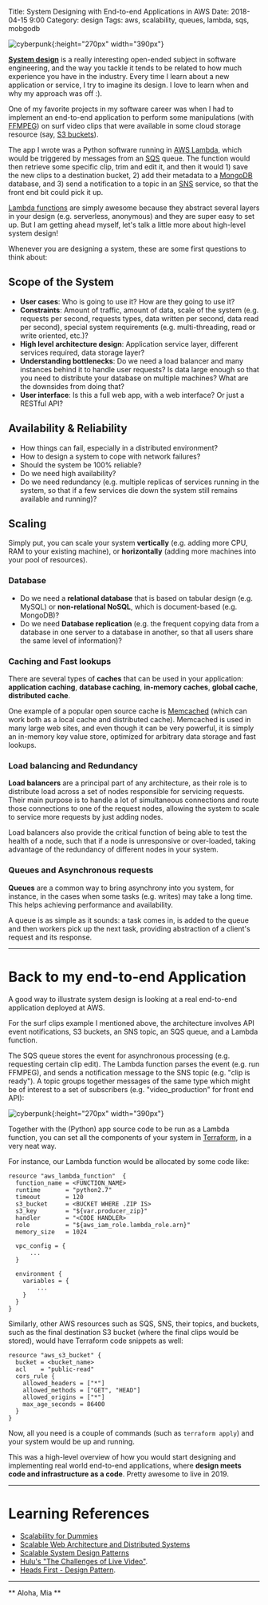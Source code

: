 Title: System Designing with End-to-end Applications in AWS
Date: 2018-04-15 9:00 
Category: design
Tags: aws, scalability, queues, lambda, sqs, mobgodb

![cyberpunk](./cyberpunk/city.jpg){:height="270px" width="390px"}

**[System design](https://en.wikipedia.org/wiki/Systems_design)** is a really interesting open-ended subject in software engineering, and the way you tackle it tends to be related to how much experience you have in the industry. Every time I learn about a new application or service, I try to imagine its design. I love to learn when and why my approach was off :).

One of my favorite projects in my software career was when I had to implement an end-to-end application to perform some manipulations (with [FFMPEG](https://ffmpeg.org/)) on surf video clips that were available in some cloud storage resource (say, [S3 buckets](https://docs.aws.amazon.com/AmazonS3/latest/dev/UsingBucket.html)).

The app I wrote was a Python software running in [AWS Lambda](https://aws.amazon.com/lambda/), which would be triggered by messages from an [SQS](https://aws.amazon.com/sqs/) queue. The function would then retrieve some specific clip, trim and edit it, and then it would 1) save the new clips to a destination bucket, 2) add their metadata to a [MongoDB](https://www.mongodb.com/) database, and 3) send a notification to a topic in an [SNS](https://aws.amazon.com/sns/) service, so that the front end bit could pick it up.

[Lambda functions](https://en.wikipedia.org/wiki/Anonymous_function) are simply awesome because they abstract several layers in your design (e.g. serverless, anonymous) and they are super easy to set up. But I am getting ahead myself, let's talk a little more about high-level system design!

Whenever you are designing a system, these are some first questions to think about:

## Scope of the System

- **User cases**: Who is going to use it? How are they going to use it?
- **Constraints**: Amount of traffic, amount of data, scale of the system (e.g. requests per second, requests types, data written per second, data read per second), special system requirements (e.g. multi-threading, read or write oriented, etc.)?
- **High level architecture design**: Application service layer, different services required, data storage layer?
- **Understanding bottlenecks**: Do we need a load balancer and many instances behind it to handle user requests? Is data large enough so that you need to distribute your database on multiple machines? What are the downsides from doing that?
- **User interface**: Is this a full web app, with a web interface? Or just a RESTful API?


## Availability & Reliability

- How things can fail, especially in a distributed environment?
- How to design a system to cope with network failures?
- Should the system be 100% reliable? 
- Do we need high availability? 
- Do we need redundancy (e.g. multiple replicas of services running in the system, so that if a few services die down the system still remains available and running)?

## Scaling

Simply put, you can scale your system **vertically** (e.g. adding more CPU, RAM to your existing machine), or **horizontally** (adding more machines into your pool of resources).

### Database

- Do we need a **relational database** that is based on tabular design (e.g. MySQL) or **non-relational NoSQL**, which is document-based (e.g. MongoDB)?
- Do we need **Database replication** (e.g. the frequent copying data from a database in one server to a database in another, so that all users share the same level of information)?


### Caching and Fast lookups

There are several types of **caches** that can be used in your application: **application caching**, **database caching**, **in-memory caches**, **global cache**, **distributed cache**.

One example of a popular open source cache is [Memcached](http://memcached.org/) (which can work both as a local cache and distributed cache). Memcached is used in many large web sites, and even though it can be very powerful, it is simply an in-memory key value store, optimized for arbitrary data storage and fast lookups.


### Load balancing and Redundancy

**Load balancers** are a principal part of any architecture, as their role is to distribute load across a set of nodes responsible for servicing requests. Their main purpose is to handle a lot of simultaneous connections and route those connections to one of the request nodes, allowing the system to scale to service more requests by just adding nodes.

Load balancers also provide the critical function of being able to test the health of a node, such that if a node is unresponsive or over-loaded, taking advantage of the redundancy of different nodes in your system.


### Queues and Asynchronous requests

**Queues** are a common way to bring asynchrony into you system, for instance, in the cases when some tasks (e.g. writes) may take a long time. This helps achieving performance and availability.

 A queue is as simple as it sounds: a task comes in, is added to the queue and then workers pick up the next task, providing abstraction of a client's request and its response.

-------

# Back to my end-to-end Application

A good way to illustrate system design is looking at a real end-to-end application deployed at AWS. 

For the surf clips example I mentioned above, the architecture involves API event notifications, S3 buckets, an SNS topic, an SQS queue, and a Lambda function.

The SQS queue stores the event for asynchronous processing (e.g. requesting certain clip edit). The Lambda function parses the event (e.g. run FFMPEG), and sends a notification message to the SNS topic (e.g. "clip is ready"). A topic groups together messages of the same type which might be of interest to a set of subscribers (e.g. "video_production" for front end API):

![cyberpunk](./cyberpunk/aws.png){:height="270px" width="390px"}

Together with the (Python) app source code to be run as a Lambda function, you can set all the components of your system in [Terraform](https://www.terraform.io/), in a very neat way. 

For instance, our Lambda function would be allocated by some code like:

```
resource "aws_lambda_function"  {
  function_name = <FUNCTION_NAME>
  runtime       = "python2.7"
  timeout       = 120
  s3_bucket     = <BUCKET WHERE .ZIP IS>
  s3_key        = "${var.producer_zip}"
  handler       = "<CODE HANDLER>
  role          = "${aws_iam_role.lambda_role.arn}"
  memory_size   = 1024

  vpc_config = {
      ...
  }

  environment {
    variables = {
        ...
    }
  }
}
```

Similarly, other AWS resources such as SQS, SNS, their topics, and buckets, such as the final destination S3 bucket (where the final clips would be stored), would have Terraform code snippets as well:

```
resource "aws_s3_bucket" {
  bucket = <bucket_name>
  acl    = "public-read"
  cors_rule {
    allowed_headers = ["*"]
    allowed_methods = ["GET", "HEAD"]
    allowed_origins = ["*"]
    max_age_seconds = 86400
  }
}
```

Now, all you need is a couple of commands (such as `terraform apply`) and your system would be up and running. 

This was a high-level overview of how you would start designing and implementing real world end-to-end applications, where **design meets code and infrastructure as a code**. Pretty awesome to live in 2019.

----------------------

# Learning References


* [Scalability for Dummies](http://www.lecloud.net/tagged/scalability)
* [Scalable Web Architecture and Distributed Systems](http://www.aosabook.org/en/distsys.html)
* [Scalable System Design Patterns](http://horicky.blogspot.com/2010/10/scalable-system-design-patterns.html)
* [Hulu's "The Challenges of Live Video"](https://medium.com/hulu-tech-blog/the-challenges-of-live-linear-video-ingest-part-one-live-versus-on-demand-system-requirements-89238f3af4f6).
* [Heads First - Design Pattern](https://www.u-cursos.cl/usuario/f133dab21b6cbf814b4607124f431358/mi_blog/r/head_first_design_patterns.pdf).


-----

**
Aloha,
Mia
**


